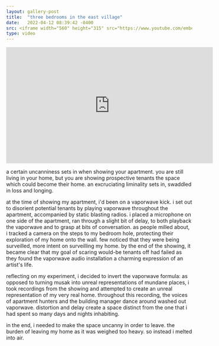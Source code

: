 ```yaml
---
layout: gallery-post
title:  "three bedrooms in the east village"
date:   2022-04-12 08:39:42 -0400
src: <iframe width="560" height="315" src="https://www.youtube.com/embed/jYQ0h42N-q8" title="YouTube video player" frameborder="0" allow="accelerometer; autoplay; clipboard-write; encrypted-media; gyroscope; picture-in-picture" allowfullscreen></iframe>
type: video
---
```

<iframe width="560" height="315" src="https://www.youtube.com/embed/jYQ0h42N-q8" title="YouTube video player" frameborder="0" allow="accelerometer; autoplay; clipboard-write; encrypted-media; gyroscope; picture-in-picture" allowfullscreen></iframe>


a certain uncanniness sets in when showing your apartment. you are still living in your home, but you are showing prospective tenants the space which could become their home. an excruciating liminality sets in, swaddled in loss and longing. 

at the time of showing my apartment, i'd been on a vaporwave kick. i set out to disorient potential tenants by playing vaporwave throughout the apartment, accompanied by static blasting radios. i placed a microphone on one side of the apartment, ran through a slight bit of delay, to both playback the vaporwave and to grasp at bits of conversation. as people milled about, i tracked a camera on the steps to my bedroom hole, protecting their exploration of my home onto the wall. few noticed that they were being surveilled, more intent on surveilling my home. by the end of the showing, it became clear that my goal of scaring would-be tenants off had failed as they found the vaporwave audio installation a charming expression of an artist's life. 

reflecting on my experiment, i decided to invert the vaporwave formula: as opposed to turning musak into unreal representations of mundane places, i took recordings from the showing and attempted to create an unreal representation of my very real home. throughout this recording, the voices of apartment hunters and the building manager dance around washed out vaporwave. distortion and delay create a space distinct from the one that i had spent so many days and nights inhabiting. 

in the end, i needed to make the space uncanny in order to leave. the burden of leaving my home as it was weighed too heavy. so instead i melted into air.
